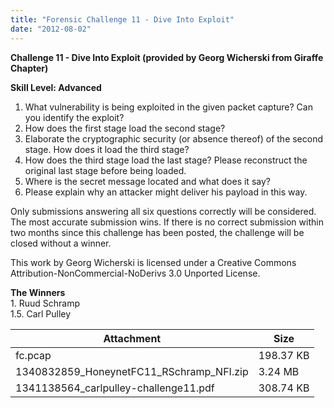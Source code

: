 ```yaml
---
title: "Forensic Challenge 11 - Dive Into Exploit"
date: "2012-08-02"
---
```


**Challenge 11 - Dive Into Exploit (provided by Georg Wicherski from Giraffe Chapter)**

**Skill Level: Advanced**

1. What vulnerability is being exploited in the given packet capture? Can you identify the exploit?  
2. How does the first stage load the second stage?  
3. Elaborate the cryptographic security (or absence thereof) of the second stage. How does it load the third stage?  
4. How does the third stage load the last stage? Please reconstruct the original last stage before being loaded.  
5. Where is the secret message located and what does it say?  
6. Please explain why an attacker might deliver his payload in this way.

Only submissions answering all six questions correctly will be considered. The most accurate submission wins. If there is no correct submission within two months since this challenge has been posted, the challenge will be  
closed without a winner.

This work by Georg Wicherski is licensed under a Creative Commons Attribution-NonCommercial-NoDerivs 3.0 Unported License.

**The Winners**  
1\. Ruud Schramp  
1.5. Carl Pulley

| Attachment | Size |
| --- | --- |
| fc.pcap | 198.37 KB |
| 1340832859\_HoneynetFC11\_RSchramp\_NFI.zip | 3.24 MB |
| 1341138564\_carlpulley-challenge11.pdf | 308.74 KB |
